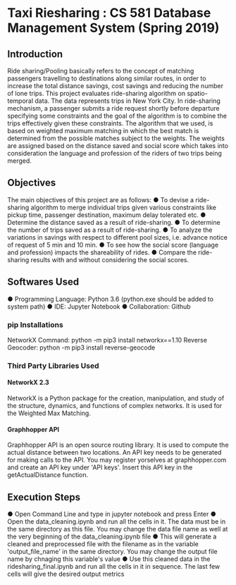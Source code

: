 # Taxi Riesharing : CS 581 Database Management System (Spring 2019)

## Introduction

Ride sharing/Pooling basically refers to the concept of matching
passengers travelling to destinations along similar routes, in order to increase the total distance
savings, cost savings and reducing the number of lone trips.
This project evaluates ride-sharing algorithm on spatio-temporal data. The data represents trips
in New York City. In ride-sharing mechanism, a passenger submits a ride request shortly before
departure specifying some constraints and the goal of the algorithm is to combine the trips
effectively given these constraints. The algorithm that we used, is based on weighted maximum
matching in which the best match is determined from the possible matches subject to the
weights. The weights are assigned based on the distance saved and social score which takes into
consideration the language and profession of the riders of two trips being merged.

## Objectives

The main objectives of this project are as follows:
● To devise a ride-sharing algorithm to merge individual trips given various constraints like
pickup time, passenger destination, maximum delay tolerated etc.
● Determine the distance saved as a result of ride-sharing.
● To determine the number of trips saved as a result of ride-sharing.
● To analyze the variations in savings with respect to different pool sizes, i.e. advance
notice of request of 5 min and 10 min.
● To see how the social score (language and profession) impacts the shareability of rides.
● Compare the ride-sharing results with and without considering the social scores.

## Softwares Used

● Programming Language: Python 3.6 (python.exe should be added to system path)
● IDE: Jupyter Notebook
● Collaboration: Github

### pip Installations  
  NetworkX Command: python -m pip3 install networkx==1.10
  Reverse Geocoder: python -m pip3 install reverse-geocode

### Third Party Libraries Used
#### NetworkX 2.3
NetworkX is a Python package for the creation, manipulation, and study of the structure,
dynamics, and functions of complex networks. It is used for the Weighted Max Matching.
#### Graphhopper API
Graphhopper API is an open source routing library. It is used to compute the actual distance
between two locations. An API key needs to be generated for making calls to the API. You may register yorselves at graphhopper.com and create an API key under 'API keys'. Insert this API key in the getActualDistance function.

## Execution Steps
● Open Command Line and type in jupyter notebook and press Enter
● Open the data_cleaning.ipynb and run all the cells in it. The data must be in the same directory as this file. You may change the data file name as well at the very beginning of the data_cleaning.ipynb file
● This will generate a cleaned and preprocessed file with the filename as in the variable 'output_file_name' in the same directory. You may change the output file name by chnaging this variable's value
● Use this cleaned data in the ridesharing_final.ipynb and run all the cells in it in sequence. The last few cells will give the desired output metrics





